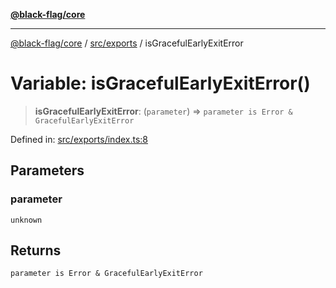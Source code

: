 [**@black-flag/core**](../../../README.md)

***

[@black-flag/core](../../../README.md) / [src/exports](../README.md) / isGracefulEarlyExitError

# Variable: isGracefulEarlyExitError()

> **isGracefulEarlyExitError**: (`parameter`) => `parameter is Error & GracefulEarlyExitError`

Defined in: [src/exports/index.ts:8](https://github.com/Xunnamius/black-flag/blob/54f69b5502007e20a8937998cea6e285d5db6d7c/src/exports/index.ts#L8)

## Parameters

### parameter

`unknown`

## Returns

`parameter is Error & GracefulEarlyExitError`
